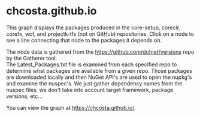 # chcosta.github.io

This graph displays the packages produced in the core-setup, coreclr, corefx, wcf, and 
projectk-tfs (not on GitHub) repositories.  Click on a node to see a line connecting that node
to the packages it depends on.

The node data is gathered from the https://github.com/dotnet/versions repo by the Gatherer tool.  
The Latest_Packages.txt file is examined from each specified repo to determine what packages 
are available from a given repo.  Those packages are downloaded locally and then NuGet API's
are used to open the nupkg's and examine the nuspec's.  We just gather dependency names 
from the nuspec files, we don't take into account target framework, package versions, etc...

You can view the graph at https://chcosta.github.io/.

